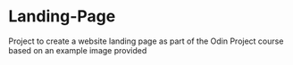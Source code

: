 # Landing-Page

Project to create a website landing page as part of the Odin Project course based on an example image provided

